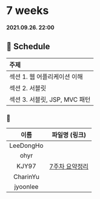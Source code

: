# 7 weeks 
**2021.09.26. 22:00**

## :calendar: Schedule
|주제|
|:--|
|섹션 1. 웹 어플리케이션 이해|
|섹션 2. 서블릿|
|섹션 3. 서블릿, JSP, MVC 패턴|

### :speech_balloon:
|이름|파일명 (링크)|
|:--:|:--:|
|LeeDongHo||
|ohyr||
|KJY97|[7주차 요약정리](스터디_7주차(2021.09.26).pdf)|
|CharinYu||
|jyoonlee||

